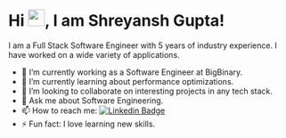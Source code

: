 <div>
  <h1>Hi <img src="https://media.giphy.com/media/hvRJCLFzcasrR4ia7z/giphy.gif" width="30px">, I am Shreyansh Gupta!</h3>
</div>

I am a Full Stack Software Engineer with 5 years of industry experience. I have worked on a wide variety of applications.

- 🔭 I’m currently working as a Software Engineer at BigBinary.
- 🌱 I’m currently learning about performance optimizations.
- 👯 I’m looking to collaborate on interesting projects in any tech stack.
- 💬 Ask me about Software Engineering.
- 📫 How to reach me: [![Linkedin Badge](https://img.shields.io/badge/-LinkedIn-blue?style=flat-square&logo=Linkedin&logoColor=white)](https://www.linkedin.com/in/shreyansh-gupta0/)
- ⚡ Fun fact: I love learning new skills.

<!--
**shreyansh-g24/shreyansh-g24** is a ✨ _special_ ✨ repository because its `README.md` (this file) appears on your GitHub profile.

Here are some ideas to get you started:

- 🔭 I’m currently working on ...
- 🌱 I’m currently learning ...
- 👯 I’m looking to collaborate on ...
- 🤔 I’m looking for help with ...
- 💬 Ask me about ...
- 📫 How to reach me: ...
- 😄 Pronouns: ...
- ⚡ Fun fact: ...
-->
